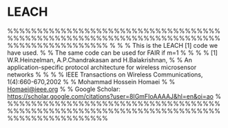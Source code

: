 # LEACH

%%%%%%%%%%%%%%%%%%%%%%%%%%%%%%%%%%%%%%%%%%%%%%%%%%%%%%%%%%%%%%%%%%%%%%%%%%%%%%%%%%%%%%%%%
%                                                                                       %
% This is the LEACH [1] code we have used.                                              %
% The same code can be used for FAIR if m=1                                             %
%                                                                                       %
% [1] W.R.Heinzelman, A.P.Chandrakasan and H.Balakrishnan,                              %
% An application-specific protocol architecture for wireless microsensor networks       %
%                                                                                       %
% IEEE Transactions on Wireless Communications, 1(4):660-670,2002                       %
% Mohammad Hossein Homaei                                                               %
%                                           Homaei@ieee.org                             %
% Google Scholar: https://scholar.google.com/citations?user=8IGmFIoAAAAJ&hl=en&oi=ao    %
%%%%%%%%%%%%%%%%%%%%%%%%%%%%%%%%%%%%%%%%%%%%%%%%%%%%%%%%%%%%%%%%%%%%%%%%%%%%%%%%%%%%%%%%%
